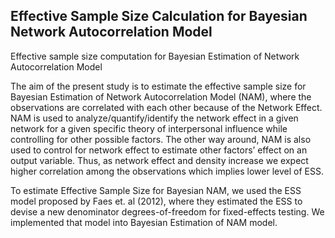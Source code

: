 ## Effective Sample Size Calculation for Bayesian Network Autocorrelation Model

Effective sample size computation for Bayesian Estimation of Network Autocorrelation Model


The aim of the present study is to estimate the effective sample size for Bayesian Estimation of Network Autocorrelation Model (NAM), where the observations are correlated with each other because of the Network Effect. NAM is used to analyze/quantify/identify the network effect in a given network for a given specific theory of interpersonal influence while controlling for other possible factors. The other way around, NAM is also used to control for network effect to estimate other factors’ effect on an output variable. Thus, as network effect and density increase we expect higher correlation among the observations which implies lower level of ESS.

To estimate Effective Sample Size for Bayesian NAM, we used the ESS model proposed by Faes et. al (2012), where they estimated the ESS to devise a new denominator degrees-of-freedom for fixed-effects testing. We implemented that model into Bayesian Estimation of NAM model.

